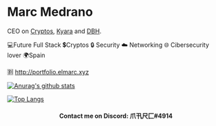 # Marc Medrano
CEO on [Cryptos](https://elmarcz.github.io/Cryptos), [Kyara](https://github.com/elmarcz/Kyara) and [DBH](https://github.com/elmarcz/DBH).

💻Future Full Stack 💲Cryptos 🔒 Security ☁️ Networking 🌐 Cibersecurity lover 🌍Spain

🈹 http://portfolio.elmarc.xyz

[![Anurag's github stats](https://github-readme-stats.vercel.app/api?username=elmarcz&count_private=true&theme=dark&locale=es&include_all_commits=true&show_icons=true&hide=prs,contribs)](https://github.com/elmarcz)

[![Top Langs](https://github-readme-stats.vercel.app/api/top-langs/?username=elmarcz&theme=dark&layout=compact)](https://github.com/Dev-Markox36)

<h4 align="center">Contact me on Discord: 爪卂尺匚#4914</h4>

